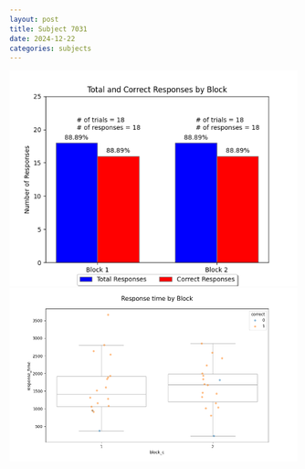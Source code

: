 ```yaml
---
layout: post
title: Subject 7031
date: 2024-12-22
categories: subjects
---
```


![](data/7031/run-4/7031_ATS_responses.png)
![](data/7031/run-4/7031_ATS_rt.png)
